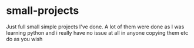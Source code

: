 # small-projects
Just full small simple projects I've done. A lot of them were done as I was learning python and i really have no issue at all in anyone 
copying them etc do as you wish
